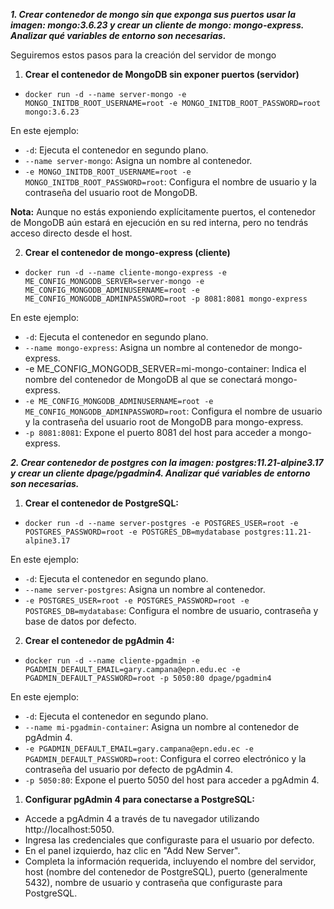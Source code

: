 ***1. Crear contenedor de mongo sin que exponga sus puertos usar la imagen: mongo:3.6.23 y crear un cliente de mongo: mongo-express. Analizar qué variables de entorno son necesarias.***

Seguiremos estos pasos para la creación del servidor de mongo

1. **Crear el contenedor de MongoDB sin exponer puertos (servidor)**

- `docker run -d --name server-mongo -e MONGO_INITDB_ROOT_USERNAME=root -e MONGO_INITDB_ROOT_PASSWORD=root mongo:3.6.23`

En este ejemplo:

- `-d`: Ejecuta el contenedor en segundo plano.
- `--name server-mongo`: Asigna un nombre al contenedor.
- `-e MONGO_INITDB_ROOT_USERNAME=root -e MONGO_INITDB_ROOT_PASSWORD=root`: Configura el nombre de usuario y la contraseña del usuario root de MongoDB.

**Nota:** Aunque no estás exponiendo explícitamente puertos, el contenedor de MongoDB aún estará en ejecución en su red interna, pero no tendrás acceso directo desde el host.

2. **Crear el contenedor de mongo-express (cliente)**

- `docker run -d --name cliente-mongo-express -e ME_CONFIG_MONGODB_SERVER=server-mongo -e ME_CONFIG_MONGODB_ADMINUSERNAME=root -e ME_CONFIG_MONGODB_ADMINPASSWORD=root -p 8081:8081 mongo-express`

En este ejemplo:

- `-d`: Ejecuta el contenedor en segundo plano.
- `--name mongo-express`: Asigna un nombre al contenedor de mongo-express.
- -e ME_CONFIG_MONGODB_SERVER=mi-mongo-container: Indica el nombre del contenedor de MongoDB al que se conectará mongo-express.
- `-e ME_CONFIG_MONGODB_ADMINUSERNAME=root -e ME_CONFIG_MONGODB_ADMINPASSWORD=root`: Configura el nombre de usuario y la contraseña del usuario root de MongoDB para mongo-express.
- `-p 8081:8081`: Expone el puerto 8081 del host para acceder a mongo-express.


***2. Crear contenedor de postgres con la imagen: postgres:11.21-alpine3.17 y crear un cliente dpage/pgadmin4. Analizar qué variables de entorno son necesarias.***

1. **Crear el contenedor de PostgreSQL:**

- `docker run -d --name server-postgres -e POSTGRES_USER=root -e POSTGRES_PASSWORD=root -e POSTGRES_DB=mydatabase postgres:11.21-alpine3.17`

En este ejemplo:

- `-d`: Ejecuta el contenedor en segundo plano.
- `--name server-postgres`: Asigna un nombre al contenedor.
- `-e POSTGRES_USER=root -e POSTGRES_PASSWORD=root -e POSTGRES_DB=mydatabase`: Configura el nombre de usuario, contraseña y base de datos por defecto.

2. **Crear el contenedor de pgAdmin 4:**

- `docker run -d --name cliente-pgadmin -e PGADMIN_DEFAULT_EMAIL=gary.campana@epn.edu.ec -e PGADMIN_DEFAULT_PASSWORD=root -p 5050:80 dpage/pgadmin4`

En este ejemplo:

- `-d`: Ejecuta el contenedor en segundo plano.
- `--name mi-pgadmin-container`: Asigna un nombre al contenedor de pgAdmin 4.
- `-e PGADMIN_DEFAULT_EMAIL=gary.campana@epn.edu.ec -e PGADMIN_DEFAULT_PASSWORD=root`: Configura el correo electrónico y la contraseña del usuario por defecto de pgAdmin 4.
- `-p 5050:80`: Expone el puerto 5050 del host para acceder a pgAdmin 4.

1. **Configurar pgAdmin 4 para conectarse a PostgreSQL:**

- Accede a pgAdmin 4 a través de tu navegador utilizando http://localhost:5050.
- Ingresa las credenciales que configuraste para el usuario por defecto.
- En el panel izquierdo, haz clic en "Add New Server".
- Completa la información requerida, incluyendo el nombre del servidor, host (nombre del contenedor de PostgreSQL), puerto (generalmente 5432), nombre de usuario y contraseña que configuraste para PostgreSQL.